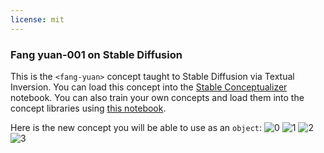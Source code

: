 ```yaml
---
license: mit
---
```

### Fang yuan-001 on Stable Diffusion
This is the `<fang-yuan>` concept taught to Stable Diffusion via Textual Inversion. You can load this concept into the [Stable Conceptualizer](https://colab.research.google.com/github/huggingface/notebooks/blob/main/diffusers/stable_conceptualizer_inference.ipynb) notebook. You can also train your own concepts and load them into the concept libraries using [this notebook](https://colab.research.google.com/github/huggingface/notebooks/blob/main/diffusers/sd_textual_inversion_training.ipynb).

Here is the new concept you will be able to use as an `object`:
![<fang-yuan> 0](https://huggingface.co/sd-concepts-library/fang-yuan-001/resolve/main/concept_images/2.jpeg)
![<fang-yuan> 1](https://huggingface.co/sd-concepts-library/fang-yuan-001/resolve/main/concept_images/3.jpeg)
![<fang-yuan> 2](https://huggingface.co/sd-concepts-library/fang-yuan-001/resolve/main/concept_images/1.jpeg)
![<fang-yuan> 3](https://huggingface.co/sd-concepts-library/fang-yuan-001/resolve/main/concept_images/0.jpeg)

